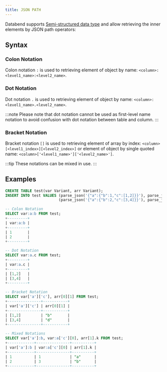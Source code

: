 ```yaml
---
title: JSON PATH
---
```


Databend supports [Semi-structured data type](../../13-sql-reference/10-data-types/42-data-type-semi-structured-types.md) and allow retrieving the inner elements by JSON path operators:

## Syntax

### Colon Notation

Colon notation `:` is used to retrieving element of object by name: `<column>:<level1_name>:<level2_name>`.

### Dot Notation

Dot notation `.` is used to retrieving element of object by name: `<column>:<level1_name>.<level2_name>`.

:::note
Please note that dot notation cannot be used as first-level name notation to avoid confusion with dot notation between table and column.
:::

### Bracket Notation

Bracket notation `[]` is used to retrieving element of array by index: `<column>[<level1_index>][<level2_index>]` or element of object by single quoted name: `<column>['<level1_name>']['<level2_name>']`.

:::tip
These notations can be mixed in use.
:::

## Examples

```sql
CREATE TABLE test(var Variant, arr Variant);
INSERT INTO test VALUES (parse_json('{"a":{"b":1,"c":[1,2]}}'), parse_json('[["a","b"],{"k":"a"}]')),
                        (parse_json('{"a":{"b":2,"c":[3,4]}}'), parse_json('[["c","d"],{"k":"b"}]'));

-- Colon Notation
SELECT var:a:b FROM test;
+---------+
| var:a:b |
+---------+
| 1       |
| 2       |
+---------+

-- Dot Notation
SELECT var:a.c FROM test;
+---------+
| var:a.c |
+---------+
| [1,2]   |
| [3,4]   |
+---------+

-- Bracket Notation
SELECT var['a']['c'], arr[0][1] FROM test;
+---------------+-----------+
| var['a']['c'] | arr[0][1] |
+---------------+-----------+
| [1,2]         | "b"       |
| [3,4]         | "d"       |
+---------------+-----------+

-- Mixed Notations
SELECT var['a']:b, var:a['c'][0], arr[1].k FROM test;
+------------+---------------+----------+
| var['a']:b | var:a['c'][0] | arr[1].k |
+------------+---------------+----------+
| 1          | 1             | "a"      |
| 2          | 3             | "b"      |
+------------+---------------+----------+
```
